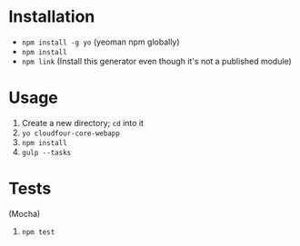 # Installation

* `npm install -g yo` (yeoman npm globally)
* `npm install`
* `npm link` (Install this generator even though it's not a published module)

# Usage

1. Create a new directory; `cd` into it
2. `yo cloudfour-core-webapp`
3. `npm install`
4. `gulp --tasks`

# Tests

(Mocha)

1. `npm test`
